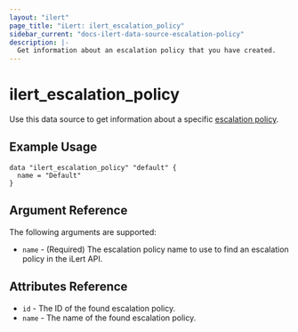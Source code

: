 ```yaml
---
layout: "ilert"
page_title: "iLert: ilert_escalation_policy"
sidebar_current: "docs-ilert-data-source-escalation-policy"
description: |-
  Get information about an escalation policy that you have created.
---
```


# ilert_escalation_policy

Use this data source to get information about a specific [escalation policy][1].

## Example Usage

```hcl
data "ilert_escalation_policy" "default" {
  name = "Default"
}
```

## Argument Reference

The following arguments are supported:

- `name` - (Required) The escalation policy name to use to find an escalation policy in the iLert API.

## Attributes Reference

- `id` - The ID of the found escalation policy.
- `name` - The name of the found escalation policy.

[1]: https://api.ilert.com/api-docs/#tag/Escalation-Policies
